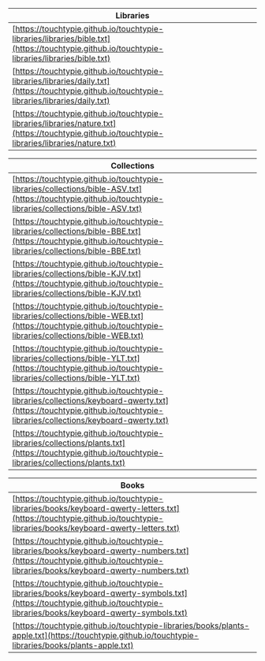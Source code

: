 | Libraries | 
|---|
| [https://touchtypie.github.io/touchtypie-libraries/libraries/bible.txt](https://touchtypie.github.io/touchtypie-libraries/libraries/bible.txt) |
| [https://touchtypie.github.io/touchtypie-libraries/libraries/daily.txt](https://touchtypie.github.io/touchtypie-libraries/libraries/daily.txt) |
| [https://touchtypie.github.io/touchtypie-libraries/libraries/nature.txt](https://touchtypie.github.io/touchtypie-libraries/libraries/nature.txt) |

| Collections | 
|---|
| [https://touchtypie.github.io/touchtypie-libraries/collections/bible-ASV.txt](https://touchtypie.github.io/touchtypie-libraries/collections/bible-ASV.txt) |
| [https://touchtypie.github.io/touchtypie-libraries/collections/bible-BBE.txt](https://touchtypie.github.io/touchtypie-libraries/collections/bible-BBE.txt) |
| [https://touchtypie.github.io/touchtypie-libraries/collections/bible-KJV.txt](https://touchtypie.github.io/touchtypie-libraries/collections/bible-KJV.txt) |
| [https://touchtypie.github.io/touchtypie-libraries/collections/bible-WEB.txt](https://touchtypie.github.io/touchtypie-libraries/collections/bible-WEB.txt) |
| [https://touchtypie.github.io/touchtypie-libraries/collections/bible-YLT.txt](https://touchtypie.github.io/touchtypie-libraries/collections/bible-YLT.txt) |
| [https://touchtypie.github.io/touchtypie-libraries/collections/keyboard-qwerty.txt](https://touchtypie.github.io/touchtypie-libraries/collections/keyboard-qwerty.txt) |
| [https://touchtypie.github.io/touchtypie-libraries/collections/plants.txt](https://touchtypie.github.io/touchtypie-libraries/collections/plants.txt) |

| Books | 
|---|
| [https://touchtypie.github.io/touchtypie-libraries/books/keyboard-qwerty-letters.txt](https://touchtypie.github.io/touchtypie-libraries/books/keyboard-qwerty-letters.txt) |
| [https://touchtypie.github.io/touchtypie-libraries/books/keyboard-qwerty-numbers.txt](https://touchtypie.github.io/touchtypie-libraries/books/keyboard-qwerty-numbers.txt) |
| [https://touchtypie.github.io/touchtypie-libraries/books/keyboard-qwerty-symbols.txt](https://touchtypie.github.io/touchtypie-libraries/books/keyboard-qwerty-symbols.txt) |
| [https://touchtypie.github.io/touchtypie-libraries/books/plants-apple.txt](https://touchtypie.github.io/touchtypie-libraries/books/plants-apple.txt) |

